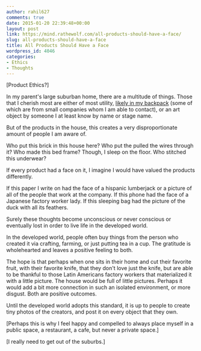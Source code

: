 ```yaml
---
author: rahil627
comments: true
date: 2015-01-20 22:39:48+00:00
layout: post
link: https://mind.rathewolf.com/all-products-should-have-a-face/
slug: all-products-should-have-a-face
title: All Products Should Have a Face
wordpress_id: 4046
categories:
- Ethics
- Thoughts
---
```


[Product Ethics?]

In my parent's large suburban home, there are a multitude of things. Those that I cherish most are either of most utility, [likely in my backpack](https://mind.rathewolf.com/everything-i-own) (some of which are from small companies whom I am able to contact), or an art object by someone I at least know by name or stage name.

But of the products in the house, this creates a very disproportionate amount of people I am aware of.

Who put this brick in this house here? Who put the pulled the wires through it? Who made this bed frame? Though, I sleep on the floor. Who stitched this underwear?

If every product had a face on it, I imagine I would have valued the products differently.

If this paper I write on had the face of a hispanic lumberjack or a picture of all of the people that work at the company. If this phone had the face of a Japanese factory worker lady. If this sleeping bag had the picture of the duck with all its feathers.

Surely these thoughts become unconscious or never conscious or eventually lost in order to live life in the developed world.

In the developed world, people often buy things from the person who created it via crafting, farming, or just putting tea in a cup. The gratitude is wholehearted and leaves a positive feeling to both.

The hope is that perhaps when one sits in their home and cut their favorite fruit, with their favorite knife, that they don't love just the knife, but are able to be thankful to those Latin Americans factory workers that materialized it with a little picture. The house would be full of little pictures. Perhaps it would add a bit more connection in such an isolated environment, or more disgust. Both are positive outcomes.

Until the developed world adopts this standard, it is up to people to create tiny photos of the creators, and post it on every object that they own.

[Perhaps this is why I feel happy and compelled to always place myself in a public space, a restaurant, a cafe, but never a private space.]

[I really need to get out of the suburbs.]
